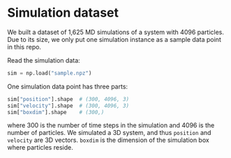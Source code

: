 # Simulation dataset

We built a dataset of 1,625 MD simulations of a system with 4096 particles. Due to its size, we only put one simulation instance as a sample data point in this repo.

Read the simulation data:

```python
sim = np.load("sample.npz")
```

One simulation data point has three parts:

```python
sim["position"].shape  # (300, 4096, 3)
sim["velocity"].shape  # (300, 4096, 3)
sim["boxdim"].shape    # (300,)
```

where 300 is the number of time steps in the simulation and 4096 is the number of particles.
We simulated a 3D system, and thus `position` and `velocity` are 3D vectors.
`boxdim` is the dimension of the simulation box where particles reside.
